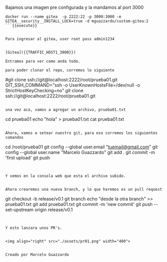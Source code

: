 Bajamos una imagen pre configurada y la mandamos al port 3000 

```
docker run --name gitea  -p 2222:22 -p 3000:3000 -e GITEA__security__INSTALL_LOCK=true -d mguazzardo/custom-gitea:2
```{{execute}}


Para ingresar al gitea, user root pass admin1234


[Gitea]({{TRAFFIC_HOST1_3000}})

Entramos para ver como anda todo.

para poder clonar el repo, corremos lo siguiente

```
#git clone ssh://git@localhost:2222/root/prueba01.git
GIT_SSH_COMMAND="ssh -o UserKnownHostsFile=/dev/null -o StrictHostKeyChecking=no" git clone ssh://git@localhost:2222/root/prueba01.git

```{{execute}}

una vez aca, vamos a agregar un archivo, prueba01.txt

```
cd prueba01
echo "hola" > prueba01.txt
cat prueba01.txt
```{{execute}}

Ahora, vamos a setear nuestro git, para eso corremos los siguientes comandos

```
cd /root/prueba01
git config --global user.email "tuemail@gmail.com"
git config --global user.name "Marcelo Guazzardo"
git add .
git commit -m 'first upload'
git push
```{{execute}}


Y vemos en la consola web que esta el archivo subido.


Ahora crearemos una nueva branch, y lo que haremos es un pull request

```
git checkout -b release/v0.1
git branch
echo "desde la otra branch" >> prueba01.txt 
git add prueba01.txt 
git commit -m 'new commit'
git push --set-upstream origin release/v0.1
```{{execute}}


Y esto lanzara unos PR's.


<img align="right" src="./assets/pr01.png" width="400">


Creado por Marcelo Guazzardo
